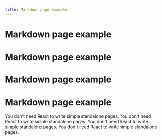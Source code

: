 ```yaml
---
title: Markdown page example
---
```


# Markdown page example
# Markdown page example
# Markdown page example
# Markdown page example

You don't need React to write simple standalone pages.
You don't need React to write simple standalone pages.
You don't need React to write simple standalone pages.
You don't need React to write simple standalone pages.
